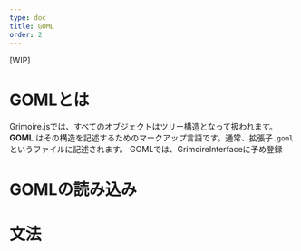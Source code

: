 ```yaml
---
type: doc
title: GOML
order: 2
---
```


[WIP]

# GOMLとは
Grimoire.jsでは、すべてのオブジェクトはツリー構造となって扱われます。
**GOML** はその構造を記述するためのマークアップ言語です。通常、拡張子`.goml`というファイルに記述されます。
GOMLでは、GrimoireInterfaceに予め登録

# GOMLの読み込み

# 文法
